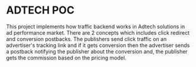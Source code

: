 # ADTECH POC #

This project implements how traffic backend works in Adtech solutions in ad performance market. There are 2 concepts which includes click redirect and conversion postbacks. The publishers send click traffic on an advertiser's tracking link and if it gets conversion then the advertiser sends a postback notifying the publisher about the conversion and, the publisher gets the commission based on the pricing model. 
